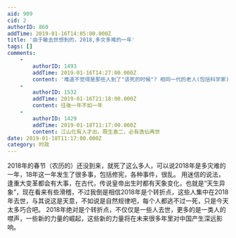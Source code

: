 ```yaml
---
aid: 909
cid: 2
authorID: 860
addTime: 2019-01-16T14:05:00.000Z
title: '由于敏去世想到的，2018,多灾多难的一年'
tags: []
comments:
    -
        authorID: 1493
        addTime: 2019-01-16T14:27:00.000Z
        content: '难道不觉得是那些人到了"该死的时候"? 相同一代的老人(包括科学家), 在同一年死去不是很正常吗?'
    -
        authorID: 1532
        addTime: 2019-01-16T21:18:00.000Z
        content: 往後一年不如一年
    -
        authorID: 1429
        addTime: 2019-01-18T11:17:00.000Z
        content: 江山化有人才出，既生袁二，必有逸仙再世
date: 2019-01-18T11:17:00.000Z
category: 时政
---
```


2018年的春节（农历的）还没到来，就死了这么多人，可以说2018年是多灾难的一年，18年这一年发生了很多事，包括修宪，各种事件，很乱。 用迷信的说法，逢重大变革都会有大事，在古代，传说皇帝出生时都有天象变化，也就是“天生异象”，现在看来有些滑稽，不过我倒是相信2018年是个转折点，这些人集中在2018年去世，与其说这是天意，不如说是自然规律吧，每个人都逃不过一死，只是今天太多巧合吧。 2018年绝对是个转折点，不仅仅是一些人去世，更多的是一类人的噤声，一些新的力量的崛起，这些新的力量将在未来很多年里对中国产生深远影响。
